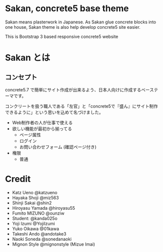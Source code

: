 # Sakan, concrete5 base theme

Sakan means plasterwork in Japanese. As Sakan glue concrete blocks into one house, Sakan theme is also help develop concrete5 site easier.

This is Bootstrap 3 based responsive concrete5 website


# Sakan とは

## コンセプト

concrete5.7 で簡単にサイト作成が出来るよう、日本人向けに作成するベーステーマです。

コンクリートを扱う職人である「左官」と「concrete5で『盛ん』にサイト制作できるように」という思いを込めて名づけました。

- Web制作者の人が仕事で使える
- 欲しい機能が最初から揃ってる
    - ページ属性
    - ログイン
    - お問い合わせフォーム (確認ページ付き)
- 権限
    - 普通
    

# Credit

- Katz Ueno @katzueno
- Hayaka Shoji @miz563
- Shinji Sakai @shin2
- Hiroyasu Yamada @hiroyasu55
- Fumito MIZUNO @ounziw
- Student: @kanda025o
- Yoji  Izumi @YojiIzumi
- Yuko Oikawa @01kawa
- Takeshi Ando @andotake3
- Naoki Soneda @sonedanaoki
- Mignon Style @mignonstyle (Mizue Imai)
